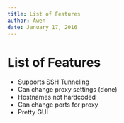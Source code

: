 ```yaml
---
title: List of Features
author: Awen
date: January 17, 2016
---
```


List of Features
================

- Supports SSH Tunneling 
- Can change proxy settings (done)
- Hostnames not hardcoded
- Can change ports for proxy
- Pretty GUI
